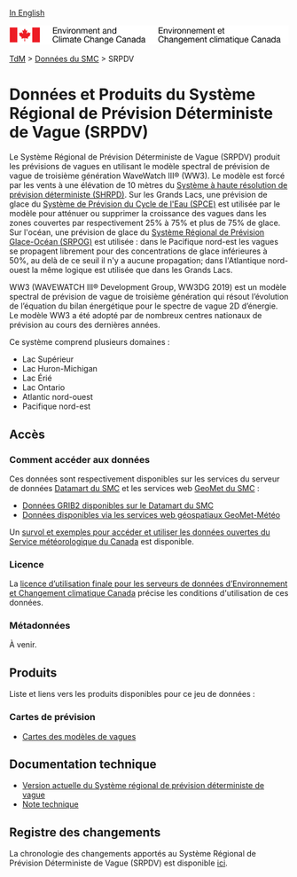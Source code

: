 [In English](readme_rdwps_en.md)

![ECCC logo](../../img_eccc-logo.png)

[TdM](../../readme_fr.md) > [Données du SMC](../readme_fr.md) > SRPDV

# Données et Produits du Système Régional de Prévision Déterministe de Vague (SRPDV)

Le Système Régional de Prévision Déterministe de Vague (SRPDV) produit les prévisions de vagues en utilisant le modèle spectral de prévision de vague de troisième génération WaveWatch III® (WW3). Le modèle est forcé par les vents à une élévation de 10 mètres du [Système à haute résolution de prévision déterministe (SHRPD)](../nwp_hrdps/readme_hrdps_fr.md). Sur les Grands Lacs, une prévision de glace du [Système de Prévision du Cycle de l'Eau (SPCE)](../nwp_wcps/readme_wcps_fr.md) est utilisée par le modèle pour atténuer ou supprimer la croissance des vagues dans les zones couvertes par respectivement 25% à 75% et plus de 75% de glace. Sur l'océan, une prévision de glace du [Système Régional de Prévision Glace-Océan (SRPOG)](../nwp_riops/readme_riops_fr.md) est utilisée : dans le Pacifique nord-est les vagues se propagent librement pour des concentrations de glace inférieures à 50%, au delà de ce seuil il n'y a aucune propagation; dans l'Atlantique nord-ouest la même logique est utilisée que dans les Grands Lacs.

WW3 (WAVEWATCH III® Development Group, WW3DG 2019) est un modèle spectral de prévision de vague de troisième génération qui résout l’évolution de l’équation du bilan énergétique pour le spectre de vague 2D d’énergie. Le modèle WW3 a été adopté par de nombreux centres nationaux de prévision au cours des dernières années.

Ce système comprend plusieurs domaines :

* Lac Supérieur
* Lac Huron-Michigan
* Lac Érié
* Lac Ontario
* Atlantic nord-ouest
* Pacifique nord-est

## Accès

### Comment accéder aux données

Ces données sont respectivement disponibles sur les services du serveur de données [Datamart du SMC](../../msc-datamart/readme_fr.md) et les services web [GeoMet du SMC](../../msc-geomet/readme_fr.md) :

* [Données GRIB2 disponibles sur le Datamart du SMC](readme_rdwps-datamart_fr.md) 
* [Données disponibles via les services web géospatiaux GeoMet-Météo](../../msc-geomet/readme_fr.md)

Un [survol et exemples pour accéder et utiliser les données ouvertes du Service météorologique du Canada](../../usage/readme_fr.md) est disponible.

### Licence

La [licence d’utilisation finale pour les serveurs de données d’Environnement et Changement climatique Canada](../../licence/readme_fr.md) précise les conditions d'utilisation de ces données.

### Métadonnées

À venir.

## Produits

Liste et liens vers les produits disponibles pour ce jeu de données :

### Cartes de prévision

* [Cartes des modèles de vagues](https://meteo.gc.ca/model_forecast/wave_f.html)

## Documentation technique

* [Version actuelle du Système régional de prévision déterministe de vague](http://collaboration.cmc.ec.gc.ca/cmc/CMOI/product_guide/docs/tech_specifications/tech_specifications_RDWPS_f.pdf)
* [Note technique](http://collaboration.cmc.ec.gc.ca/cmc/CMOI/product_guide/docs/tech_notes/technote_rdwp_f.pdf)

## Registre des changements 

La chronologie des changements apportés au Système Régional de Prévision Déterministe de Vague (SRPDV) est disponible [ici](changelog_rdwps_fr.md).
